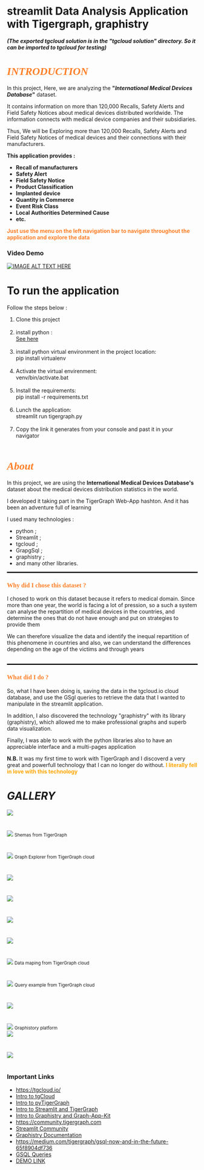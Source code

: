 <h1>streamlit Data Analysis Application with Tigergraph, graphistry </h1
<br>
<span><b><i>(The exported tgcloud solution is in the "tgcloud solution" directory. So it can be imported to tgcloud for testing)</i></b></span>
<br>

<h1 style="font-family: cursive; color: rgb(255, 127, 39)"><b><i>INTRODUCTION</i></b></h1>
<div>
    <p>In this project, Here, we are analyzing the <b>"<i>International Medical Devices Database</i>"</b> dataset.</p>
    <p>It contains information on more than 120,000 Recalls, Safety Alerts and Field Safety Notices about medical devices distributed worldwide. The information connects with medical device companies and their subsidiaries.</p>
    <p>Thus, We will be Exploring more than 120,000 Recalls, Safety Alerts and Field Safety Notices of medical devices and their connections with their manufacturers.</p>
    <b>
    This application provides : 
        <ul>
            <li>Recall of manufacturers</li>
            <li>Safety Alert</li>
            <li>Field Safety Notice</li>
            <li>Product Classification</li>
            <li>Implanted device</li>
            <li>Quantity in Commerce</li>
            <li>Event Risk Class</li>
            <li>Local Authorities Determined Cause</li>
            <li>etc.</li>
        </ul>
    </b>
    <p style="color: rgb(255, 127, 39)"><b>Just use the menu on the left navigation bar to navigate throughout the application and explore the data</b></p>
</div>

<h3><b>Video Demo </b></h3>

[![IMAGE ALT TEXT HERE](https://raw.githubusercontent.com/landry95/TigerGraph-Streamli-Graphistry-WebApp/main/src/img/12.PNG)](https://www.youtube.com/watch?v=ilUijXK0Qc8)



<h1> To run the application </h1>
<p>Follow the steps below : </p>

<ol>
	<li>
		Clone this project
	</li><br>
	<li>
		install python : <br> <a href="https://www.python.org/downloads/" target="blank">See here</a>
	</li><br>
	<li>
		install python virtual environment in the project location: <br> pip install virtualenv 
	</li><br>
	<li>
		Activate the virtual envirenment: <br> venv/bin/activate.bat
	</li><br>
	<li>
		Install the requirements: <br> pip install -r requirements.txt
	</li><br>
	<li>
		Lunch the application: <br> streamlit run tigergraph.py
	</li><br>
  	<li>
		Copy the link it generates from your console and past it in your navigator
	</li><br>
</ol>



<h1 style="font-family: cursive; color: rgb(255, 127, 39)"><b><i>About</i></b></h1>
<p style="margin-top: 10px"> 
    In this project, we are using the <b> International Medical Devices Database's </b> dataset about the medical devices distribution statistics in the world.
</p>
<p>
    I developed it taking part in the TigerGraph Web-App hashton. And it has been an adventure full of learning
</p>
I used many technologies :
<ul>
    <li>python ; </li>
    <li>Streamlit ; </li>
    <li>tgcloud ; </li>
    <li>GrapgSql ; </li>
    <li>graphistry ; </li>
    <li>and many other libraries. </li>
</ul>
<hr style="border:1px solid black">
<h3 style="font-family: cursive; color: rgb(255, 127, 39)"><b>Why did I chose this dataset ?</b></h3>
<p>I chosed to work on this dataset because it refers to medical domain. Since more than one year, the world is facing a lot of pression, so a such a system can analyse the repartition of medical devices in the countries, and determine the ones that do not have enough and put on strategies to provide them</p>
<p style="margin-bottom: 30px">
    We can therefore visualize the data and identify the inequal repartition of this phenomene in countries and also, we can understand the differences depending on the age of the victims and through years
</p><hr style="border:1px solid black">
<h3 style="font-family: cursive; color: rgb(255, 127, 39)"><b>What did I do ?</b></h3>
<div>
    <p>So, what I have been doing is, saving the data in the tgcloud.io cloud database, and use the GSgl queries to retrieve the data that I wanted to manipulate in the streamlit application.</p>
    <p>In addition, I also discovered the technology "graphistry" with its library (graphistry), which allowed me to make professional graphs and superb data visualization.</p>
    <p>Finally, I was able to work with the python libraries also to have an appreciable interface and a multi-pages application</p>
    <span style="font-size-30px"><b>N.B. </b></span> It was my first time to work with TigerGraph and I discoverd a very great and powerfull technology that I can no longer do without. 
    <b style="color: orange">I literally fell in love with this technology</b>
    <p></p>
</div>


<h1><b><i>GALLERY</i></b></h1>
<div>
	<div>
		<img src="./src/img/1.PNG">
	<h1></h1>
	<div>
		<img src="./src/img/schema.PNG">
		<small>Shemas from TigerGraph</small>
	</div>
	<h1></h1>
	<div>
		<img src="./src/img/graph_explorer.PNG">
		<small>Graph Explorer from TigerGraph cloud</small>
	</div>
	<h1></h1>
	<div>
		<img src="./src/img/13.PNG">
	</div>
	<h1></h1>
	<div>
		<img src="./src/img/15.PNG">
	</div>
	<h1></h1>
	<div>
		<img src="./src/img/14.PNG">
	</div>
	<h1></h1>
	<div>
		<img src="./src/img/9.PNG">
	</div>
	<h1></h1>
	<div>
		<img src="./src/img/map_data.PNG">
		<small>Data maping  from TigerGraph cloud</small>
	</div>
	<h1></h1>
	<div>
		<img src="./src/img/example_querry.PNG">
		<small>Query example from TigerGraph cloud</small>
	</div>
	<h1></h1>
	<div>
		<img src="./src/img/11.PNG">
	</div>
	<h1></h1>
	<div>
		<img src="./src/img/graphistory.PNG">
		<small>Graphistory platform</small>
	</div>
	<div>
		<img src="./src/img/3.PNG">
	</div>
	<h1></h1>
	<div>
		<img src="./src/img/2.PNG">
	</div>
	<h1></h1>
</div>


<div>
	<h3><b>Important Links</b></h3>
	<ul>
		<li>
			<a href="https://tgcloud.io/">https://tgcloud.io/</a>
		</li>
		<li>
			<a href="https://www.youtube.com/watch?v=cNAWrAsjrC8">Intro to tgCloud</a>
		</li>
		<li>
			<a href="https://www.youtube.com/watch?v=cEVbaivITUw">Intro to pyTigerGraph</a>
		</li>
		<li>
			<a href="https://www.youtube.com/watch?v=e2Cy6sRQJnY">Intro to Streamlit and TigerGraph</a>
		</li>
		<li>
			<a href="https://www.youtube.com/watch?v=F7ssqGqmJNo">Intro to Graphistry and Graph-App-Kit</a>
		</li>
		<li>
			<a href="https://community.tigergraph.com/">https://community.tigergraph.com</a>
		</li>
		<li>
			<a href="https://discuss.streamlit.io/">Streamlit Community</a>
		</li>
		<li>
			<a href="https://www.graphistry.com/docs">Graphistry Documentation</a>
		</li>
		<li>
			<a href="https://medium.com/tigergraph/gsql-now-and-in-the-future-65f8904df736">https://medium.com/tigergraph/gsql-now-and-in-the-future-65f8904df736</a>
		</li>
		<li>
			<a href="https://docs.tigergraph.com/dev/gsql-ref/querying/query-operations#:~:text=A%20GSQL%20query%20is%20a,and%20to%20deliver%20resulting%20data.">GSQL Queries</a>
		</li>
		<li>
			<a href="https://www.youtube.com/watch?v=ilUijXK0Qc8&t=137s">DEMO LINK</a>
		</li>
	</ul>
	
</div>